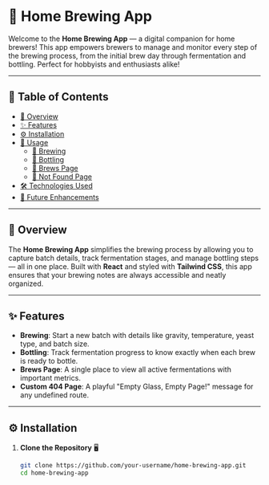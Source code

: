 # 🍺 Home Brewing App

Welcome to the **Home Brewing App** — a digital companion for home brewers! This app empowers brewers to manage and monitor every step of the brewing process, from the initial brew day through fermentation and bottling. Perfect for hobbyists and enthusiasts alike!

---

## 📖 Table of Contents
- [🎯 Overview](#-overview)
- [✨ Features](#-features)
- [⚙️ Installation](#️-installation)
- [🚀 Usage](#-usage)
  - [🍵 Brewing](#-brewing)
  - [🍾 Bottling](#-bottling)
  - [📜 Brews Page](#-brews-page)
  - [🚫 Not Found Page](#-not-found-page)
- [🛠 Technologies Used](#-technologies-used)
- [🔮 Future Enhancements](#-future-enhancements)

---

## 🎯 Overview

The **Home Brewing App** simplifies the brewing process by allowing you to capture batch details, track fermentation stages, and manage bottling steps — all in one place. Built with **React** and styled with **Tailwind CSS**, this app ensures that your brewing notes are always accessible and neatly organized.

---

## ✨ Features

- **Brewing**: Start a new batch with details like gravity, temperature, yeast type, and batch size.
- **Bottling**: Track fermentation progress to know exactly when each brew is ready to bottle.
- **Brews Page**: A single place to view all active fermentations with important metrics.
- **Custom 404 Page**: A playful "Empty Glass, Empty Page!" message for any undefined route.

---

## ⚙️ Installation

1. **Clone the Repository** 🖥️

   ```bash
   git clone https://github.com/your-username/home-brewing-app.git
   cd home-brewing-app
